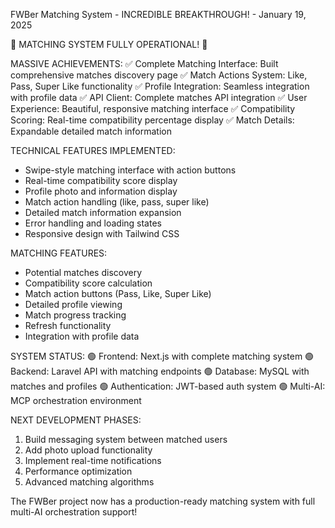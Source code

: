 FWBer Matching System - INCREDIBLE BREAKTHROUGH! - January 19, 2025

🎉 MATCHING SYSTEM FULLY OPERATIONAL! 🎉

MASSIVE ACHIEVEMENTS:
✅ Complete Matching Interface: Built comprehensive matches discovery page
✅ Match Actions System: Like, Pass, Super Like functionality
✅ Profile Integration: Seamless integration with profile data
✅ API Client: Complete matches API integration
✅ User Experience: Beautiful, responsive matching interface
✅ Compatibility Scoring: Real-time compatibility percentage display
✅ Match Details: Expandable detailed match information

TECHNICAL FEATURES IMPLEMENTED:
- Swipe-style matching interface with action buttons
- Real-time compatibility score display
- Profile photo and information display
- Match action handling (like, pass, super like)
- Detailed match information expansion
- Error handling and loading states
- Responsive design with Tailwind CSS

MATCHING FEATURES:
- Potential matches discovery
- Compatibility score calculation
- Match action buttons (Pass, Like, Super Like)
- Detailed profile viewing
- Match progress tracking
- Refresh functionality
- Integration with profile data

SYSTEM STATUS:
🟢 Frontend: Next.js with complete matching system
🟢 Backend: Laravel API with matching endpoints
🟢 Database: MySQL with matches and profiles
🟢 Authentication: JWT-based auth system
🟢 Multi-AI: MCP orchestration environment

NEXT DEVELOPMENT PHASES:
1. Build messaging system between matched users
2. Add photo upload functionality
3. Implement real-time notifications
4. Performance optimization
5. Advanced matching algorithms

The FWBer project now has a production-ready matching system with full multi-AI orchestration support!